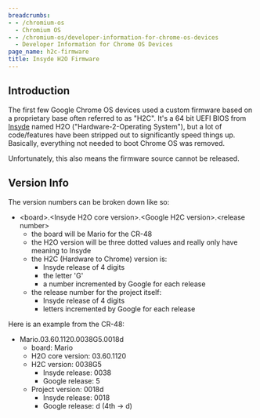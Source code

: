 ```yaml
---
breadcrumbs:
- - /chromium-os
  - Chromium OS
- - /chromium-os/developer-information-for-chrome-os-devices
  - Developer Information for Chrome OS Devices
page_name: h2c-firmware
title: Insyde H2O Firmware
---
```


## Introduction

The first few Google Chrome OS devices used a custom firmware based on a
proprietary base often referred to as "H2C". It's a 64 bit UEFI BIOS from
[Insyde](http://www.insyde.com/) named H2O ("Hardware-2-Operating System"), but
a lot of code/features have been stripped out to significantly speed things up.
Basically, everything not needed to boot Chrome OS was removed.

Unfortunately, this also means the firmware source cannot be released.

## Version Info

The version numbers can be broken down like so:

*   &lt;board&gt;.&lt;Insyde H2O core version&gt;.&lt;Google H2C
            version&gt;.&lt;release number&gt;
    *   the board will be Mario for the CR-48
    *   the H2O version will be three dotted values and really only have
                meaning to Insyde
    *   the H2C (Hardware to Chrome) version is:
        *   Insyde release of 4 digits
        *   the letter 'G'
        *   a number incremented by Google for each release
    *   the release number for the project itself:
        *   Insyde release of 4 digits
        *   letters incremented by Google for each release

Here is an example from the CR-48:

*   Mario.03.60.1120.0038G5.0018d
    *   board: Mario
    *   H2O core version: 03.60.1120
    *   H2C version: 0038G5
        *   Insyde release: 0038
        *   Google release: 5
    *   Project version: 0018d
        *   Insyde release: 0018
        *   Google release: d (4th -&gt; d)